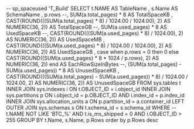 -- sp_spaceused 'T_Build'
         SELECT t.NAME AS TableName
              , s.Name AS SchemaName
              , p.rows
              --, SUM(a.total_pages) * 8 AS TotalSpaceKB
              , CAST(ROUND(((SUM(a.total_pages) * 8) / 1024.00 / 1024.00), 2) AS NUMERIC(36, 2)) AS TotalSpaceGB
              --, SUM(a.used_pages) * 8 AS UsedSpaceKB 
              --, CAST(ROUND(((SUM(a.used_pages) * 8) / 1024.00), 2) AS NUMERIC(36, 2)) AS UsedSpaceMB 
              , CAST(ROUND(((SUM(a.used_pages) * 8) / 1024.00 / 1024.00), 2) AS NUMERIC(36, 2)) AS UsedSpaceGB 
              , case when p.rows = 0 then 0 else CAST(ROUND((SUM(a.used_pages) * 8 * 1024 / p.rows), 2) AS NUMERIC(36, 2)) end AS EachRowSizeInBytes
              --, (SUM(a.total_pages) - SUM(a.used_pages)) * 8 AS UnusedSpaceKB
              , CAST(ROUND(((SUM(a.total_pages) - SUM(a.used_pages)) * 8) / 1024.00 / 1024.00, 2) AS NUMERIC(36, 2)) AS UnusedSpaceGB
           FROM sys.tables t
     INNER JOIN sys.indexes i ON t.OBJECT_ID = i.object_id
     INNER JOIN sys.partitions p ON i.object_id = p.OBJECT_ID AND i.index_id = p.index_id
     INNER JOIN sys.allocation_units a ON p.partition_id = a.container_id
LEFT OUTER JOIN sys.schemas s ON t.schema_id = s.schema_id
          WHERE --t.NAME NOT LIKE 'BTC_%' AND 
                t.is_ms_shipped = 0
            AND i.OBJECT_ID > 255 
       GROUP BY t.Name, s.Name, p.Rows
	   order by p.Rows desc
